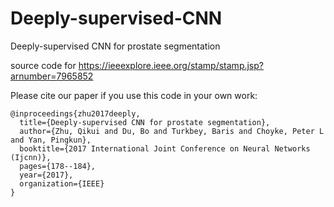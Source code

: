 # Deeply-supervised-CNN
Deeply-supervised CNN for prostate segmentation

source code for https://ieeexplore.ieee.org/stamp/stamp.jsp?arnumber=7965852

Please cite our paper if you use this code in your own work:
```
@inproceedings{zhu2017deeply,
  title={Deeply-supervised CNN for prostate segmentation},
  author={Zhu, Qikui and Du, Bo and Turkbey, Baris and Choyke, Peter L and Yan, Pingkun},
  booktitle={2017 International Joint Conference on Neural Networks (Ijcnn)},
  pages={178--184},
  year={2017},
  organization={IEEE}
}
```
